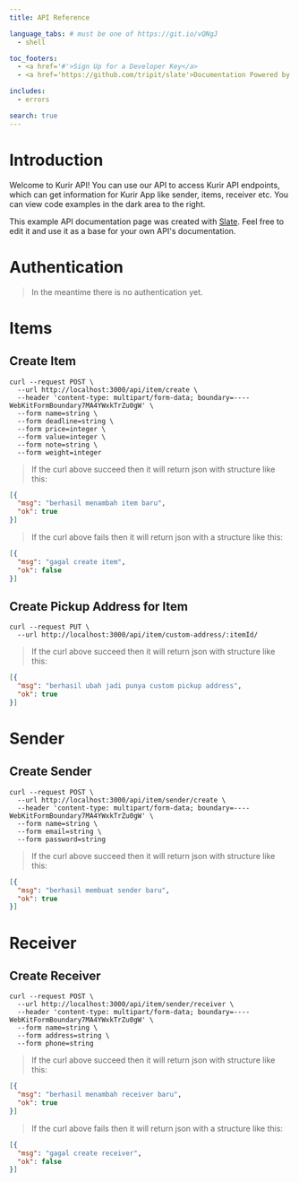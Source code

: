 ```yaml
---
title: API Reference

language_tabs: # must be one of https://git.io/vQNgJ
  - shell

toc_footers:
  - <a href='#'>Sign Up for a Developer Key</a>
  - <a href='https://github.com/tripit/slate'>Documentation Powered by Slate</a>

includes:
  - errors

search: true
---
```


# Introduction

Welcome to Kurir API! You can use our API to access Kurir API endpoints, which can get information for Kurir App like sender, items, receiver etc. You can view code examples in the dark area to the right.

This example API documentation page was created with [Slate](https://github.com/tripit/slate). Feel free to edit it and use it as a base for your own API's documentation.

# Authentication

> In the meantime there is no authentication yet.

# Items

## Create Item

```shell
curl --request POST \
  --url http://localhost:3000/api/item/create \
  --header 'content-type: multipart/form-data; boundary=----WebKitFormBoundary7MA4YWxkTrZu0gW' \
  --form name=string \
  --form deadline=string \
  --form price=integer \
  --form value=integer \
  --form note=string \
  --form weight=integer
```

> If the curl above succeed then it will return json with structure like this:

```json
[{
  "msg": "berhasil menambah item baru", 
  "ok": true    
}]
```
> If the curl above fails then it will return json with a structure like this:

```json
[{
  "msg": "gagal create item", 
  "ok": false    
}]
```

## Create Pickup Address for Item

```shell
curl --request PUT \
  --url http://localhost:3000/api/item/custom-address/:itemId/
```

> If the curl above succeed then it will return json with structure like this:

```json
[{
  "msg": "berhasil ubah jadi punya custom pickup address", 
  "ok": true    
}]
```

# Sender

## Create Sender

```shell
curl --request POST \
  --url http://localhost:3000/api/item/sender/create \
  --header 'content-type: multipart/form-data; boundary=----WebKitFormBoundary7MA4YWxkTrZu0gW' \
  --form name=string \
  --form email=string \
  --form password=string 
```

> If the curl above succeed then it will return json with structure like this:

```json
[{
  "msg": "berhasil membuat sender baru", 
  "ok": true    
}]
```

# Receiver

## Create Receiver

```shell
curl --request POST \
  --url http://localhost:3000/api/item/sender/receiver \
  --header 'content-type: multipart/form-data; boundary=----WebKitFormBoundary7MA4YWxkTrZu0gW' \
  --form name=string \
  --form address=string \
  --form phone=string 
```

> If the curl above succeed then it will return json with structure like this:

```json
[{
  "msg": "berhasil menambah receiver baru", 
  "ok": true    
}]
```

> If the curl above fails then it will return json with a structure like this:

```json
[{
  "msg": "gagal create receiver", 
  "ok": false    
}]